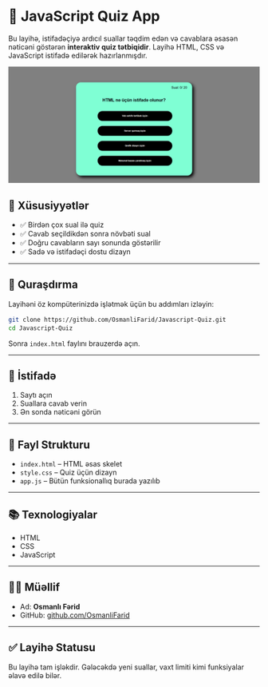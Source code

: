# 🧠 JavaScript Quiz App

Bu layihə, istifadəçiyə ardıcıl suallar təqdim edən və cavablara əsasən nəticəni göstərən **interaktiv quiz tətbiqidir**. Layihə HTML, CSS və JavaScript istifadə edilərək hazırlanmışdır.

![Quiz app](images/Screenshot.png)

## 🚀 Xüsusiyyətlər

- ✅ Birdən çox sual ilə quiz
- ✅ Cavab seçildikdən sonra növbəti sual
- ✅ Doğru cavabların sayı sonunda göstərilir
- ✅ Sadə və istifadəçi dostu dizayn

---

## 🔧 Quraşdırma

Layihəni öz kompüterinizdə işlətmək üçün bu addımları izləyin:

```bash
git clone https://github.com/OsmanliFarid/Javascript-Quiz.git
cd Javascript-Quiz
```

Sonra `index.html` faylını brauzerdə açın.

---

## 🧪 İstifadə

1. Saytı açın  
2. Suallara cavab verin  
3. Ən sonda nəticəni görün

---

## 📁 Fayl Strukturu

- `index.html` – HTML əsas skelet  
- `style.css` – Quiz üçün dizayn  
- `app.js` – Bütün funksionallıq burada yazılıb  

---

## 📚 Texnologiyalar

- HTML  
- CSS  
- JavaScript  

---

## 👨‍💻 Müəllif

- Ad: **Osmanlı Fərid**  
- GitHub: [github.com/OsmanliFarid](https://github.com/OsmanliFarid)

---

## ✅ Layihə Statusu

Bu layihə tam işləkdir. Gələcəkdə yeni suallar, vaxt limiti kimi funksiyalar əlavə edilə bilər.
